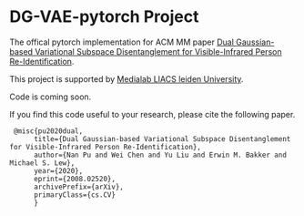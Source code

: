 # DG-VAE-pytorch Project

The offical pytorch implementation for ACM MM paper [Dual Gaussian-based Variational Subspace Disentanglement for Visible-Infrared Person Re-Identification](https://arxiv.org/abs/2008.02520).

This project is supported by [Medialab LIACS leiden University](http://liacs.leidenuniv.nl/~pun/). 

Code is coming soon. 

If you find this code useful to your research, please cite the following paper.


     @misc{pu2020dual,
          title={Dual Gaussian-based Variational Subspace Disentanglement for Visible-Infrared Person Re-Identification},
          author={Nan Pu and Wei Chen and Yu Liu and Erwin M. Bakker and Michael S. Lew},
          year={2020},
          eprint={2008.02520},
          archivePrefix={arXiv},
          primaryClass={cs.CV}
          }
